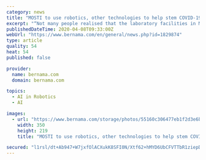 ```yaml
---
category: news
title: "MOSTI to use robotics, other technologies to help stem COVID-19"
excerpt: "“Not many people realised that the laboratory facilities in Malaysia are among the best in the region, we also receive many suggestions and ideas involving biotechnology, Artificial Intelligence (AI) as well as drones and robotics for us to apply in dealing with this pandemic. “For example, the robotic application idea. Currently, our ..."
publishedDateTime: 2020-04-08T09:33:00Z
webUrl: "https://www.bernama.com/en/general/news.php?id=1829874"
type: article
quality: 54
heat: 54
published: false

provider:
  name: bernama.com
  domain: bernama.com

topics:
  - AI in Robotics
  - AI

images:
  - url: "https://www.bernama.com/storage/photos/55160c306477eb1f2d3e6b3bb9766ccc5e8d8dd19255d-medium"
    width: 350
    height: 219
    title: "MOSTI to use robotics, other technologies to help stem COVID-19"

secured: "l1rsl/dt+Ab947+W7jxfOlACXukK8SFI0N/Xtf62+hMYD6UbCFVTTbR1ziepDVOLmHrT8XCyyRecfSDgwL69PIoeBzKs2CbzpzHSaXM98TO05P4SPyZHaRlpGvcBLirfvcj1BKZs3kPcSGkmgt3a5gOen+lhGNwz+2fc3q/Aqu8OfGORdjgV2XB1fRp35bB8s5WyGojY76rNtLsy4sXJ7Fv28obFvvolIbGqCzbdzSRw6YgBV2KwG63O9qazC6De0owBKCN6IvJ6S1fSlpGxf3LgDTUzF+qEkyPrgdGePpkPrSx1RNNqnPPzo7A6DXdH;0iC+6pk2285D+b8XA6a4XQ=="
---
```


